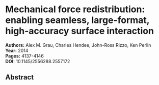 # Mechanical force redistribution: enabling seamless, large-format, high-accuracy surface interaction

**Authors:** Alex M. Grau, Charles Hendee, John-Ross Rizzo, Ken Perlin  
**Year:** 2014  
**Pages:** 4137-4146  
**DOI:** 10.1145/2556288.2557172  

## Abstract


